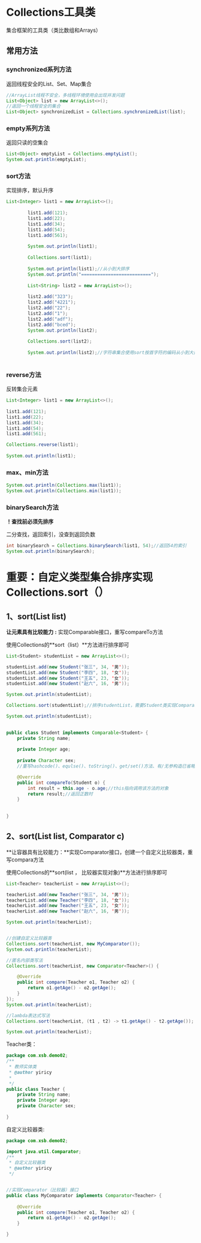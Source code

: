 # Collections工具类

集合框架的工具类（类比数组和Arrays）



## 常用方法

### synchronized系列方法

返回线程安全的List、Set、Map集合

```java
//ArrayList线程不安全，多线程环境使用会出现并发问题
List<Object> list = new ArrayList<>();
//返回一个线程安全的集合
List<Object> synchronizedList = Collections.synchronizedList(list);
```





### empty系列方法

返回只读的空集合

```java
List<Object> emptyList = Collections.emptyList();
System.out.println(emptyList);
```







### sort方法

实现排序，默认升序

```java
List<Integer> list1 = new ArrayList<>();
		
		list1.add(121);
		list1.add(22);
		list1.add(34);
		list1.add(54);
		list1.add(561);
		
		System.out.println(list1);
		
		Collections.sort(list1);
		
		System.out.println(list1);//从小到大排序
		System.out.println("==========================");
		
		List<String> list2 = new ArrayList<>();
		
		list2.add("323");
		list2.add("4221");
		list2.add("22");
		list2.add("1");
		list2.add("adf");
		list2.add("bced");
		System.out.println(list2);
		
		Collections.sort(list2);
		
		System.out.println(list2);//字符串集合使用sort按首字符的编码从小到大排序
		
```







### reverse方法

反转集合元素

```java
List<Integer> list1 = new ArrayList<>();
		
list1.add(121);
list1.add(22);
list1.add(34);
list1.add(54);
list1.add(561);

Collections.reverse(list1);
		
System.out.println(list1);
```





### max、min方法

```java
System.out.println(Collections.max(list1));
System.out.println(Collections.min(list1));
```



### binarySearch方法

**！查找前必须先排序**

二分查找，返回索引，没查到返回负数

```java
int binarySearch = Collections.binarySearch(list1, 54);//返回54的索引
System.out.println(binarySearch);
```





# 重要：自定义类型集合排序实现Collections.sort（）



## 1、sort(List  list)

**让元素具有比较能力** **:** 实现Comparable接口，重写compareTo方法

使用Collections的**sort（list）**方法进行排序即可



```java
List<Student> studentList = new ArrayList<>();

studentList.add(new Student("张三", 34, '男'));
studentList.add(new Student("李四", 18, '女'));
studentList.add(new Student("王五", 23, '女'));
studentList.add(new Student("赵六", 16, '男'));

System.out.println(studentList);

Collections.sort(studentList);//排序studentList，需要Student类实现Comparable（可比较的）接口

System.out.println(studentList);
		
```





```java
public class Student implements Comparable<Student> {
	private String name;
	
	private Integer age;
	
	private Character sex;
	//重写hashcode()、equlse()、toString()、get/set()方法、有/无参构造已省略

	@Override
	public int compareTo(Student o) {
		int result = this.age - o.age;//this指向调用该方法的对象
		return result;//返回正数时
	}
	
	
}
```





## 2、sort(List list, Comparator c)

**让容器具有比较能力：**实现Comparator接口，创建一个自定义比较器类，重写compara方法

使用Collections的**sort(list ， 比较器实现对象)**方法进行排序即可

```java
List<Teacher> teacherList = new ArrayList<>();

teacherList.add(new Teacher("张三", 34, '男'));
teacherList.add(new Teacher("李四", 18, '女'));
teacherList.add(new Teacher("王五", 23, '女'));
teacherList.add(new Teacher("赵六", 16, '男'));

System.out.println(teacherList);


//创建自定义比较器类
Collections.sort(teacherList, new MyComparator());
System.out.println(teacherList);

//匿名内部类写法
Collections.sort(teacherList, new Comparator<Teacher>() {

    @Override
    public int compare(Teacher o1, Teacher o2) {
        return o1.getAge() - o2.getAge();
    }
});
System.out.println(teacherList);

//lambda表达式写法
Collections.sort(teacherList, (t1 , t2) -> t1.getAge() - t2.getAge());

System.out.println(teacherList);
```



Teacher类：

```java
package com.xsb.demo02;
/**
 * 教师实体类
 * @author yiricy
 *
 */
public class Teacher {
	private String name;
	private Integer age;
	private Character sex;
	
}

```





自定义比较器类:

```java
package com.xsb.demo02;

import java.util.Comparator;
/**
 * 自定义比较器类
 * @author yiricy
 */


//实现Comparator（比较器）接口
public class MyComparator implements Comparator<Teacher> {
    
	@Override
	public int compare(Teacher o1, Teacher o2) {	
		return o1.getAge() - o2.getAge();
	}

}

```

